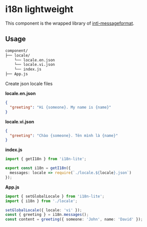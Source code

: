 # i18n lightweight

This component is the wrapped library of [intl-messageformat](https://github.com/yahoo/intl-messageformat).

## Usage

```bash
component/
├── locale/
    └── locale.en.json
    └── locale.vi.json
    └── index.js
├── App.js
```

Create json locale files

**locale.en.json**

```json
{
  "greeting": "Hi {someone}. My name is {name}"
}
```

**locale.vi.json**

```json
{
  "greeting": "Chào {someone}. Tên mình là {name}"
}
```

**index.js**

```ts
import { getI18n } from 'i18n-lite';

export const i18n = getI18n({
  messages: locale => require(`./locale.${locale}.json`)
});
```

**App.js**

```ts
import { setGlobalLocale } from 'i18n-lite';
import { i18n } from './locale';

setGlobalLocale({ locale: 'vi' });
const { greeting } = i18n.messages();
const content = greeting({ someone: 'John', name: 'David' });
```